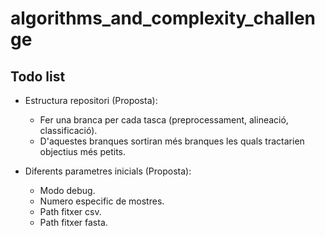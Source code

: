 # algorithms_and_complexity_challenge

## Todo list
* Estructura repositori (Proposta):
  * Fer una branca per cada tasca (preprocessament, alineació, classificació).
  * D'aquestes branques sortiran més branques les quals tractarien objectius més petits.

* Diferents parametres inicials (Proposta): 
  * Modo debug.
  * Numero especific de mostres.
  * Path fitxer csv.
  * Path fitxer fasta.

